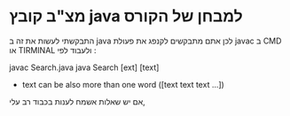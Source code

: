 # מצ"ב קובץ java למבחן של הקורס
התבקשתי לעשות את זה ב java 
לכן אתם מתבקשים לקנפג את פעולת javac ב CMD או TIRMINAL
ולעבוד לפי :


javac Search.java
java Search [ext] [text] 
* text can be also more than one word ([text text text ...])



אם יש שאלות אשמח לענות
בכבוד רב
עלי,
